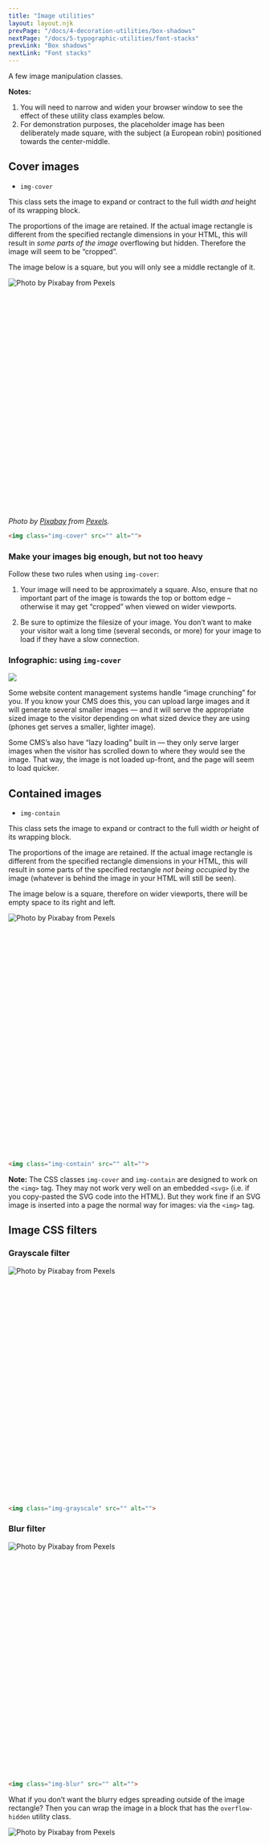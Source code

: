 ```yaml
---
title: "Image utilities"
layout: layout.njk
prevPage: "/docs/4-decoration-utilities/box-shadows"
nextPage: "/docs/5-typographic-utilities/font-stacks"
prevLink: "Box shadows"
nextLink: "Font stacks"
---
```


A few image manipulation classes.

**Notes:**

1. You will need to narrow and widen your browser window to see the effect of these utility class examples below.
2. For demonstration purposes, the placeholder image has been deliberately made square, with the subject (a European robin) positioned towards the center-middle.

## Cover images

* `img-cover`

This class sets the image to expand or contract to the full width _and_ height of its wrapping block. 

The proportions of the image are retained. If the actual image rectangle is different from the specified rectangle dimensions in your HTML, this will result in _some parts of the image_ overflowing but hidden. Therefore the image will seem to be “cropped”.

The image below is a square, but you will only see a middle rectangle of it.

<div class="b-dashed b-gray-900" style="height: 460px;">
  <img class="img-cover" src="{{ '/img/pexels-pixabay-416179.jpg' | url }}" alt="Photo by Pixabay from Pexels">
</div>

_Photo by [Pixabay](https://www.pexels.com/photo/animal-avian-beak-bird-416179/) from [Pexels](https://www.pexels.com)._

```html
<img class="img-cover" src="" alt="">
```

### Make your images big enough, but not too heavy

Follow these two rules when using `img-cover`:

1. Your image will need to be approximately a square. Also, ensure that no important part of the image is towards the top or bottom edge – otherwise it may get “cropped” when viewed on wider viewports.

2. Be sure to optimize the filesize of your image. You don’t want to make your visitor wait a long time  (several seconds, or more) for your image to load if they have a slow connection.

### Infographic: using `img-cover`

<div class="mb-6">
  <img src="{{ '/img/cover-images.svg' | url }}">
</div>

Some website content management systems handle “image crunching” for you. If you know your CMS does this, you can upload large images and it will generate several smaller images — and it will serve the appropriate sized image to the visitor depending on what sized device they are using (phones get serves a smaller, lighter image). 

Some CMS’s also have “lazy loading” built in — they only serve larger images when the visitor has scrolled down to where they would see the image. That way, the image is not loaded up-front, and the page will seem to load quicker.

## Contained images

* `img-contain`

This class sets the image to expand or contract to the full width _or_ height of its wrapping block.

The proportions of the image are retained. If the actual image rectangle is different from the specified rectangle dimensions in your HTML, this will result in some parts of the specified rectangle _not being occupied_ by the image (whatever is behind the image in your HTML will still be seen).

The image below is a square, therefore on wider viewports, there will be empty space to its right and left.

<div class="b-dashed b-gray-900" style="height: 460px;">
  <img class="img-contain" src="{{ '/img/pexels-pixabay-416179.jpg' | url }}" alt="Photo by Pixabay from Pexels">
</div>

<br/>

```html
<img class="img-contain" src="" alt="">
```

**Note:** The CSS classes `img-cover` and `img-contain` are designed to work on the `<img>` tag. They may not work very well on an embedded `<svg>` (i.e. if you copy-pasted the SVG code into the HTML). But they work fine if an SVG image is inserted into a page the normal way for images: via the `<img>` tag.

## Image CSS filters

### Grayscale filter

<div style="height: 460px;">
  <img class="img-cover img-grayscale" src="{{ '/img/pexels-pixabay-416179.jpg' | url }}" alt="Photo by Pixabay from Pexels">
</div>

```html
<img class="img-grayscale" src="" alt="">
```

### Blur filter

<div style="height: 460px;">
  <img class="img-cover img-blur" src="{{ '/img/pexels-pixabay-416179.jpg' | url }}" alt="Photo by Pixabay from Pexels">
</div>

```html
<img class="img-blur" src="" alt="">
```

What if you don’t want the blurry edges spreading outside of the image rectangle? Then you can wrap the image in a block that has the `overflow-hidden` utility class.

<div class="overflow-hidden" style="height: 460px;">
  <img class="img-cover img-blur" src="{{ '/img/pexels-pixabay-416179.jpg' | url }}" alt="Photo by Pixabay from Pexels">
</div>

```html
<div class="overflow-hidden">
  <img class="img-blur" src="" alt="">
</div>
```